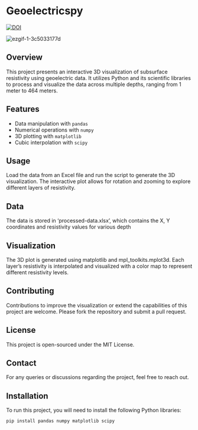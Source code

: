 # Geoelectricspy
[![DOI](https://zenodo.org/badge/DOI/10.5281/zenodo.10966815.svg)](https://doi.org/10.5281/zenodo.10966815)

![ezgif-1-3c5033177d](https://github.com/aradfarahani/Geoelectricspy/assets/90475349/9932c675-414d-449e-84cf-e7ba028f8d93)



## Overview
This project presents an interactive 3D visualization of subsurface resistivity using geoelectric data. It utilizes Python and its scientific libraries to process and visualize the data across multiple depths, ranging from 1 meter to 464 meters.

## Features
- Data manipulation with `pandas`
- Numerical operations with `numpy`
- 3D plotting with `matplotlib`
- Cubic interpolation with `scipy`
  
## Usage
Load the data from an Excel file and run the script to generate the 3D visualization. The interactive plot allows for rotation and zooming to explore different layers of resistivity.
## Data
The data is stored in ‘processed-data.xlsx’, which contains the X, Y coordinates and resistivity values for various depth
## Visualization
The 3D plot is generated using matplotlib and mpl_toolkits.mplot3d. Each layer’s resistivity is interpolated and visualized with a color map to represent different resistivity levels.
## Contributing
Contributions to improve the visualization or extend the capabilities of this project are welcome. Please fork the repository and submit a pull request.
## License
This project is open-sourced under the MIT License.
## Contact
For any queries or discussions regarding the project, feel free to reach out.

## Installation
To run this project, you will need to install the following Python libraries:
```bash
pip install pandas numpy matplotlib scipy
